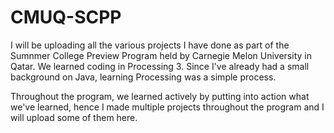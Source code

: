 # CMUQ-SCPP

I will be uploading all the various projects I have done as part of the Sumnmer College Preview Program held by Carnegie Melon University in Qatar. We learned coding in Processing 3. Since I've already had a small background on Java, learning Processing was a simple process.

Throughout the program, we learned actively by putting into action what we've learned, hence I made multiple projects throughout the program and I will upload some of them here. 
